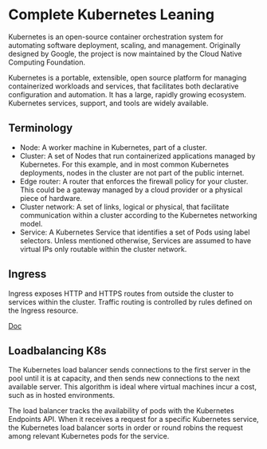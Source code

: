 # Complete Kubernetes Leaning

Kubernetes is an open-source container orchestration system for automating software deployment, scaling, and management. Originally designed by Google, the project is now maintained by the Cloud Native Computing Foundation.

Kubernetes is a portable, extensible, open source platform for managing containerized workloads and services, that facilitates both declarative configuration and automation. It has a large, rapidly growing ecosystem. Kubernetes services, support, and tools are widely available.

## Terminology

- Node: A worker machine in Kubernetes, part of a cluster.
- Cluster: A set of Nodes that run containerized applications managed by Kubernetes. For this example, and in most common Kubernetes deployments, nodes in the cluster are not part of the public internet.
- Edge router: A router that enforces the firewall policy for your cluster. This could be a gateway managed by a cloud provider or a physical piece of hardware.
- Cluster network: A set of links, logical or physical, that facilitate communication within a cluster according to the Kubernetes networking model.
- Service: A Kubernetes Service that identifies a set of Pods using label selectors. Unless mentioned otherwise, Services are assumed to have virtual IPs only routable within the cluster network.

## Ingress

Ingress exposes HTTP and HTTPS routes from outside the cluster to services within the cluster. Traffic routing is controlled by rules defined on the Ingress resource.

[Doc](https://cloudeq-my.sharepoint.com/:w:/p/sanyam_rathore/EWMiEc0wQhJChGxbJzb_gakBPlXS9Xg82MARvV8KXWi52Q?e=kcyOk7)

## Loadbalancing K8s

The Kubernetes load balancer sends connections to the first server in the pool until it is at capacity, and then sends new connections to the next available server. This algorithm is ideal where virtual machines incur a cost, such as in hosted environments.

The load balancer tracks the availability of pods with the Kubernetes Endpoints API. When it receives a request for a specific Kubernetes service, the Kubernetes load balancer sorts in order or round robins the request among relevant Kubernetes pods for the service.
